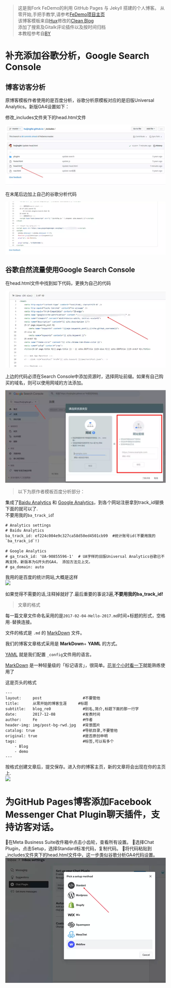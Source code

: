 >这是我Fork FeDemo的利用 GitHub Pages 与 Jekyll 搭建的个人博客。 
>从零开始,手把手教学,请参考<a href="https://github.com/FeDemo/fedemo.github.io" target="view_window">FeDemo项目主页</a>    
>该博客模板来自<a href="https://github.com/huxpro" target="view_window">Hux</a>修改的<a href="https://startbootstrap.com/template-overviews/clean-blog/" target="view_window">Clean Blog</a>   
>添加了搜索及Gitalk评论插件以及按时间归档   
>本教程参考自<a href="https://github.com/qiubaiying" target="view_window">BY</a>    

# 补充添加谷歌分析，Google Search Console

## 博客访客分析

原博客模板作者使用的是百度分析，谷歌分析原模板对应的是旧版Universal Analytics。新版GA4设置如下：


修改_includes文件夹下的head.html文件

![](https://raw.githubusercontent.com/huijingfei/Blog_Gitalk/main/Images/head.webp)  
 
在末尾</head>后边加上自己的谷歌分析代码

![](https://raw.githubusercontent.com/huijingfei/Blog_Gitalk/main/Images/google%20tag.webp)  

## 谷歌自然流量使用Google Search Console

在head.html文件中找到如下代码，更换为自己的代码

![](https://raw.githubusercontent.com/huijingfei/Blog_Gitalk/main/Images/site%20verification.webp) 

上边的代码必须在Search Console中添加资源时，选择网址前缀。如果有自己购买的域名，则可以使用网域的方法添加。

![](https://raw.githubusercontent.com/huijingfei/Blog_Gitalk/main/Images/search%20console.webp) 


> 以下为原作者模板百度分析部分：

集成了<a href="https://tongji.baidu.com/web/welcome/login" target="view_window">Baidu Analytics</a> 和 <a href="http://www.google.cn/analytics/" target="view_window">Google Analytics</a>，到各个网站注册拿到track_id替换下面的就可以了.   
不要用我的`ba_track_id`!
```
# Analytics settings
# Baidu Analytics
ba_track_id: ef224c004e9c327ca58d50ed4501cb99  #统计账号id(不要用我的`ba_track_id`!)

# Google Analytics
# ga_track_id: 'UA-90855596-1'  # UA字样的旧版Universal Analytics谷歌已不再支持，新版本为G开头的GA4， 添加方法见上文。
# ga_domain: auto
```
我用的是百度的统计网站,大概是这样  
![](https://raw.githubusercontent.com/FeDemo/img_gitalk/master/2017-12-08-blog_re0/14.png)    

如果觉得不需要的话,注释掉就好了.最后重要的事说3遍,**不要用我的ba_track_id!**
<br>

> 文章的格式

每一篇文章文件命名采用的是`2017-02-04-Hello-2017.md`时间+标题的形式，空格用`-`替换连接。

文件的格式是 `.md` 的 <a href="http://sspai.com/25137/" target="view_window">MarkDown</a> 文件。

我们的博客文章格式采用是 **MarkDown**+ **YAML** 的方式。

<a href="http://www.ruanyifeng.com/blog/2016/07/yaml.html?f=tt" target="view_window">YAML</a> 就是我们配置 `_config`文件用的语言。

<a href="http://sspai.com/25137/" target="view_window">MarkDown</a> 是一种轻量级的「标记语言」，很简单。<a href="http://sspai.com/25137/" target="view_window">花半个小时看一下</a>就能熟练使用了

这是页头的格式
  ```
  ---
  layout:     post                  #不要管他
  title:      从零开始的博客生涯     #标题
  subtitle:   blog_re0              #别名,简介,标题下面的那一行字
  date:       2017-12-08            #发表时间
  author:     Fe                    #作者
  header-img: img/post-bg-rwd.jpg   #背景图片
  catalog: true                     #导航目录,不要管他
  original: true                    #是否原创申明
  tags:                             #标签,可以有多个
      - Blog
      - demo
  ---
  ```
按格式创建文章后，提交保存。进入你的博客主页，新的文章将会出现在你的主页上.  
![](https://raw.githubusercontent.com/FeDemo/img_gitalk/master/2017-12-08-blog_re0/17.png)  


# 为GitHub Pages博客添加Facebook Messenger Chat Plugin聊天插件，支持访客对话。
🛑在Meta Business Suite收件箱中点击小齿轮，查看所有设置。
🛑选择Chat Plugin，点击Setup，选择Standard标准代码，复制代码。
🛑将代码粘贴到_includes文件夹下的head.html文件中，这一步类似谷歌分析GA4代码设置。
![](https://raw.githubusercontent.com/huijingfei/Blog_Gitalk/main/Images/messenger.webp) 
